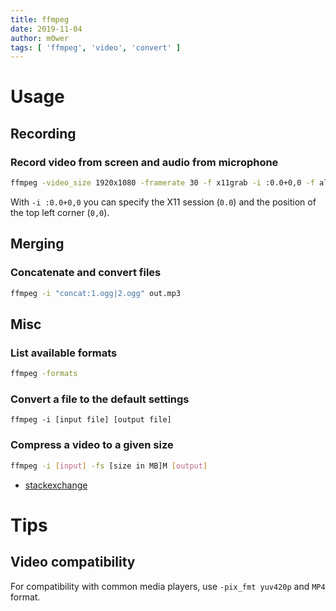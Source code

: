 ```yaml
---
title: ffmpeg
date: 2019-11-04
author: m0wer
tags: [ 'ffmpeg', 'video', 'convert' ]
---
```


# Usage

## Recording

### Record video from screen and audio from microphone

```bash
ffmpeg -video_size 1920x1080 -framerate 30 -f x11grab -i :0.0+0,0 -f alsa -ac 2 -i pulse -pix_fmt yuv420p {out}
```

With `-i :0.0+0,0` you can specify the X11 session (`0.0`) and the position of
the top left corner (`0,0`).

## Merging

### Concatenate and convert files

```bash
ffmpeg -i "concat:1.ogg|2.ogg" out.mp3
```

## Misc

### List available formats
```bash
ffmpeg -formats
```

### Convert a file to the default settings

```
ffmpeg -i [input file] [output file]
```

### Compress a video to a given size

```bash
ffmpeg -i [input] -fs [size in MB]M [output]
```

* [stackexchange](https://unix.stackexchange.com/questions/28803/how-can-i-reduce-a-videos-size-with-ffmpeg)

# Tips

## Video compatibility

For compatibility with common media players, use `-pix_fmt yuv420p` and `MP4`
format.
